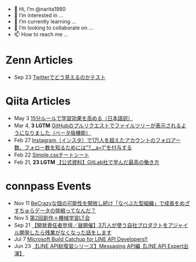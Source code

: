 - 👋 Hi, I’m @narita1980
- 👀 I’m interested in ...
- 🌱 I’m currently learning ...
- 💞️ I’m looking to collaborate on ...
- 📫 How to reach me ...

# Zenn Articles

<!-- profile updater begin: zenn -->
- Sep 23 [Twitterでどう見えるのかテスト](https://zenn.dev/narita1980/articles/cbb21f8d7f785752d6ac)
<!-- profile updater end: zenn -->

# Qiita Articles

<!-- profile updater begin: qiita -->
- May 3 [15分ルールで学習効果を高める（日本語訳）](https://qiita.com/narita1980/items/d0ad5246344fc6e4380f)
- Mar 4, **3 LGTM** [GitHubのプルリクエストでファイルツリーが表示されるようになりました（ベータ版機能）](https://qiita.com/narita1980/items/bee2c5232342a51e0415)
- Feb 27 [Instagram（インスタ）で1万人を超えたアカウントのフォロアー数、フォロー数を知るためには"?__a=1"を付与する](https://qiita.com/narita1980/items/630b7014fa893461b991)
- Feb 22 [Simple.cssチートシート](https://qiita.com/narita1980/items/fd2ccf0e91944aab9fd5)
- Feb 21, **23 LGTM** [【公式資料】GitLab社で学んだ最高の働き方](https://qiita.com/narita1980/items/d7d142c2bb6312cb9ad6)
<!-- profile updater end: qiita -->

# connpass Events

<!-- profile updater begin: connpass -->
- Nov 11 [BeCrazyな個の可能性を開放し続け「なべぶた型組織」で成長をめざすちゅらデータの挑戦ってなんだ？](https://churadata.connpass.com/event/263973/)
- Nov 5 [第2回創作＋機械学習LT会](https://connpass.com/event/262846/)
- Sep 21 [【開発責任者登壇／昼開催】3万人が使う自社プロダクトをアジャイル開発したら残業がなくなった話をします](https://town.connpass.com/event/259610/)
- Jul 7 [Microsoft Build Catchup for LINE API Developers!!](https://linedevelopercommunity.connpass.com/event/251427/)
- Jun 23 [【LINE API総復習シリーズ】Messaging API編【LINE API Expert出演】](https://linedevelopercommunity.connpass.com/event/249965/)
<!-- profile updater end: connpass -->

<!---
narita1980/narita1980 is a ✨ special ✨ repository because its `README.md` (this file) appears on your GitHub profile.
You can click the Preview link to take a look at your changes.
--->
